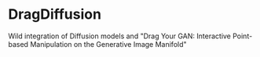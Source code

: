 # DragDiffusion
Wild integration of Diffusion models and "Drag Your GAN: Interactive Point-based Manipulation on the Generative Image Manifold"
